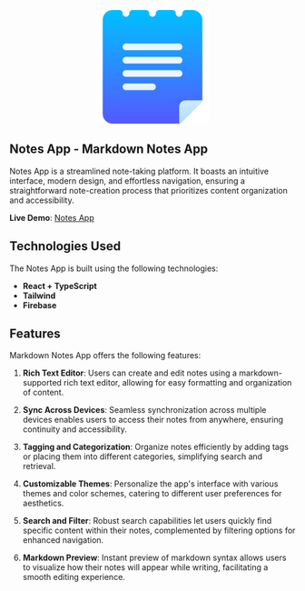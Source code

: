 <p align="center">
  <img width="200" height="200" src="./src/assets/notes-app.png">
</p>

## Notes App - Markdown Notes App

Notes App is a streamlined note-taking platform. It boasts an intuitive interface, modern design, and effortless navigation, ensuring a straightforward note-creation process that prioritizes content organization and accessibility.

**Live Demo**: [Notes App](https://pvictordev.netlify.app/)

## Technologies Used

The Notes App is built using the following technologies:

- **React + TypeScript**
- **Tailwind**
- **Firebase**

## Features

Markdown Notes App offers the following features:

1. **Rich Text Editor**: Users can create and edit notes using a markdown-supported rich text editor, allowing for easy formatting and organization of content.

2. **Sync Across Devices**: Seamless synchronization across multiple devices enables users to access their notes from anywhere, ensuring continuity and accessibility.

3. **Tagging and Categorization**: Organize notes efficiently by adding tags or placing them into different categories, simplifying search and retrieval.

4. **Customizable Themes**: Personalize the app's interface with various themes and color schemes, catering to different user preferences for aesthetics.

5. **Search and Filter**: Robust search capabilities let users quickly find specific content within their notes, complemented by filtering options for enhanced navigation.

6. **Markdown Preview**: Instant preview of markdown syntax allows users to visualize how their notes will appear while writing, facilitating a smooth editing experience.
